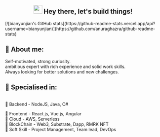 <h2 align="center">
   <img src="https://media.giphy.com/media/hvRJCLFzcasrR4ia7z/giphy.gif" width="28">  Hey there, let's build things!
</h2>
[![bianyunjian's GitHub stats](https://github-readme-stats.vercel.app/api?username=bianyunjian)](https://github.com/anuraghazra/github-readme-stats)

## 🧑 About me:
 
<p>
Self-motivated, strong curiosity.
<br>
ambitious expert with rich experience and solid work skills.
<br>
Always looking for better solutions and new challenges.
</p>

<h2>🥇 Specialised in:</h2>
<br>🔸 Backend - NodeJS, Java, C#
<p> 🔸 Frontend - React.js, Vue.js, Angular
<br>🔸 Cloud - AWS, Serverless
<br>🔸 BlockChain - Web3, Substrate, Dapp, RMRK NFT 
<br>🔸 Soft Skill - Project Management, Team lead, DevOps
<p>
  
<!--
**bianyunjian/bianyunjian** is a ✨ _special_ ✨ repository because its `README.md` (this file) appears on your GitHub profile.

Here are some ideas to get you started:

- 🔭 I’m currently working on ...
- 🌱 I’m currently learning ...
- 👯 I’m looking to collaborate on ...
- 🤔 I’m looking for help with ...
- 💬 Ask me about ...
- 📫 How to reach me: ...
- 😄 Pronouns: ...
- ⚡ Fun fact: ...
-->
